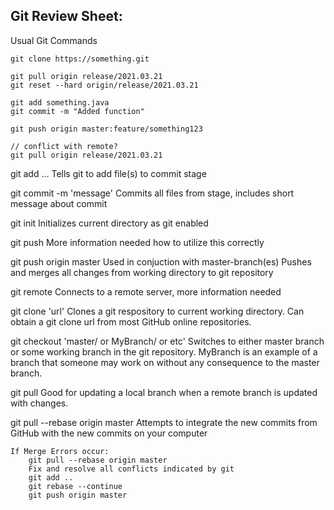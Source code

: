 Git Review Sheet:
-------------------------

Usual Git Commands

``` git
git clone https://something.git

git pull origin release/2021.03.21
git reset --hard origin/release/2021.03.21

git add something.java
git commit -m "Added function"

git push origin master:feature/something123

// conflict with remote?
git pull origin release/2021.03.21
```

git add ...
	Tells git to add file(s) to commit stage

git commit -m 'message'
	Commits all files from stage, includes short message about commit

git init
	Initializes current directory as git enabled

git push
	More information needed how to utilize this correctly

git push origin master
	Used in conjuction with master-branch(es) 
	Pushes and merges all changes from working directory to git repository

git remote
	Connects to a remote server, more information needed

git clone 'url'
	Clones a git respository to current working directory. Can obtain a
	git clone url from most GitHub online repositories.

git checkout 'master/ or MyBranch/ or etc'
	Switches to either master branch or some working branch in the git 
	repository. MyBranch is an example of a branch that someone may work 
	on without any consequence to the master branch.

git pull
	Good for updating a local branch when a remote branch is updated with
	changes.

git pull --rebase origin master
	Attempts to integrate the new commits from GitHub with the new commits
	on your computer

	If Merge Errors occur:
		git pull --rebase origin master
		Fix and resolve all conflicts indicated by git
		git add ..
		git rebase --continue
		git push origin master

